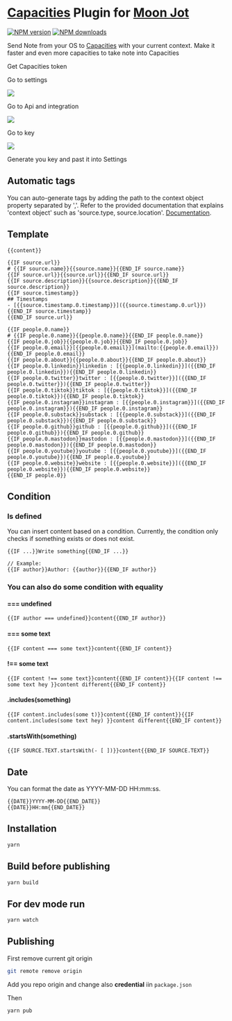 # [Capacities](https://capacities.io/) Plugin for [Moon Jot](moonjot.com)

<span class="badge-npmversion"><a href="https://npmjs.org/package/@moonjot/moon-capacities-plugin" title="View this project on NPM"><img src="https://img.shields.io/npm/v/@moonjot/moon-capacities-plugin.svg" alt="NPM version" /></a></span>
<span class="badge-npmdownloads"><a href="https://npmjs.org/package/@moonjot/moon-capacities-plugin" title="View this project on NPM"><img src="https://img.shields.io/npm/dm/@moonjot/moon-capacities-plugin.svg" alt="NPM downloads" /></a></span>



Send Note from your OS to [Capacities](https://capacities.io/) with your current context. Make it faster and even more capacities to take note into Capacities

Get Capacities token

Go to settings

![](./settings.png)

Go to Api and integration

![](./api.png)

Go to key

![](./key.png)

Generate you key and past it into Settings

## Automatic tags

You can auto-generate tags by adding the path to the context object property separated by ','. Refer to the provided documentation that explains 'context object' such as 'source.type, source.location'. [Documentation](https://github.com/castroCrea/moon/blob/b35e939b7b137871896f2c61413045153d3c4310/src/FetchContext.type.ts#L52-L53).

## Template

```
{{content}}

{{IF source.url}}
# {{IF source.name}}{{source.name}}{{END_IF source.name}}
{{IF source.url}}{{source.url}}{{END_IF source.url}}
{{IF source.description}}{{source.description}}{{END_IF source.description}}
{{IF source.timestamp}}
## Timestamps
- [{{source.timestamp.0.timestamp}}]({{source.timestamp.0.url}})
{{END_IF source.timestamp}}
{{END_IF source.url}}

{{IF people.0.name}}
# {{IF people.0.name}}{{people.0.name}}{{END_IF people.0.name}}
{{IF people.0.job}}{{people.0.job}}{{END_IF people.0.job}}
{{IF people.0.email}}[{{people.0.email}}](mailto:{{people.0.email}}){{END_IF people.0.email}}
{{IF people.0.about}}{{people.0.about}}{{END_IF people.0.about}}
{{IF people.0.linkedin}}linkedin : [{{people.0.linkedin}}]({{END_IF people.0.linkedin}}){{END_IF people.0.linkedin}}
{{IF people.0.twitter}}twitter : [{{people.0.twitter}}]({{END_IF people.0.twitter}}){{END_IF people.0.twitter}}
{{IF people.0.tiktok}}tiktok : [{{people.0.tiktok}}]({{END_IF people.0.tiktok}}){{END_IF people.0.tiktok}}
{{IF people.0.instagram}}instagram : [{{people.0.instagram}}]({{END_IF people.0.instagram}}){{END_IF people.0.instagram}}
{{IF people.0.substack}}substack : [{{people.0.substack}}]({{END_IF people.0.substack}}){{END_IF people.0.substack}}
{{IF people.0.github}}github : [{{people.0.github}}]({{END_IF people.0.github}}){{END_IF people.0.github}}
{{IF people.0.mastodon}}mastodon : [{{people.0.mastodon}}]({{END_IF people.0.mastodon}}){{END_IF people.0.mastodon}}
{{IF people.0.youtube}}youtube : [{{people.0.youtube}}]({{END_IF people.0.youtube}}){{END_IF people.0.youtube}}
{{IF people.0.website}}website : [{{people.0.website}}]({{END_IF people.0.website}}){{END_IF people.0.website}}
{{END_IF people.0}}
```


## Condition

### Is defined

You can insert content based on a condition.
Currently, the condition only checks if something exists or does not exist.
```
{{IF ...}}Write something{{END_IF ...}}

// Example:
{{IF author}}Author: {{author}}{{END_IF author}}
```

### You can also do some condition with equality

#### === undefined
```
{{IF author === undefined}}content{{END_IF author}}
```

#### === some text
```
{{IF content === some text}}content{{END_IF content}}
```

#### !== some text
```
{{IF content !== some text}}content{{END_IF content}}{{IF content !== some text hey }}content different{{END_IF content}}
```

#### .includes(something)
```
{{IF content.includes(some t)}}content{{END_IF content}}{{IF content.includes(some text hey) }}content different{{END_IF content}}
```

#### .startsWith(something)
```
{{IF SOURCE.TEXT.startsWith(- [ ])}}content{{END_IF SOURCE.TEXT}}
```

## Date

You can format the date as YYYY-MM-DD HH:mm:ss.
```
{{DATE}}YYYY-MM-DD{{END_DATE}}
{{DATE}}HH:mm{{END_DATE}}
```

## Installation

```bash
yarn
```

## Build before publishing

```bash
yarn build
```

## For dev mode run 

```bash
yarn watch
```

## Publishing

First remove current git origin
```bash
git remote remove origin
```

Add you repo origin and change also **credential** iin `package.json`

Then
```bash
yarn pub
```